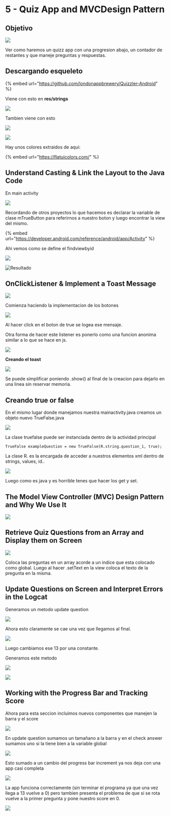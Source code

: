 # 5 - Quiz App and MVCDesign Pattern

## Objetivo

![](../../.gitbook/assets/imagen%20%28798%29.png)

Ver como haremos un quizz app con una progresion abajo, un contador de restantes y que maneje preguntas y respuestas.

## Descargando esqueleto

{% embed url="https://github.com/londonappbrewery/Quizzler-Android" %}

Viene con esto en **res/strings**

![](../../.gitbook/assets/imagen%20%28803%29.png)

Tambien viene con esto

![](../../.gitbook/assets/imagen%20%28785%29.png)

![](../../.gitbook/assets/imagen%20%28804%29.png)

Hay unos colores extraidos de aqui:

{% embed url="https://flatuicolors.com/" %}

## Understand Casting & Link the Layout to the Java Code

En main activity

![](../../.gitbook/assets/imagen%20%28805%29.png)

Recordando de otros proyectos lo que hacemos es declarar la variable de clase mTrueButton para referirnos a nuestro boton y luego encontrar la view del mismo.

{% embed url="https://developer.android.com/reference/android/app/Activity" %}

Ahi vemos como se define el findviewbyid

![](../../.gitbook/assets/imagen%20%28790%29.png)

![Resultado](../../.gitbook/assets/imagen%20%28808%29.png)

## OnClickListener & Implement a Toast Message

![](../../.gitbook/assets/imagen%20%28807%29.png)

Comienza haciendo la implementacion de los botones

![](../../.gitbook/assets/imagen%20%28809%29.png)

Al hacer click en el boton de true se logea ese mensaje.

Otra forma de hacer este listener es ponerlo como una funcion anonima similar a lo que se hace en js.

![](../../.gitbook/assets/imagen%20%28813%29.png)

**Creando el toast**

![](../../.gitbook/assets/imagen%20%28797%29.png)

Se puede simplificar poniendo .show\(\) al final de la creacion para dejarlo en una linea sin reservar memoria.



## Creando true or false

En el mismo lugar donde manejamos nuestra mainactivity.java creamos un objeto nuevo TrueFalse.java

![](../../.gitbook/assets/imagen%20%28787%29.png)

La clase truefalse puede ser instanciada dentro de la actividad principal

```text
TrueFalse exampleQuestion = new TrueFalse(R.string.question_1, true);
```

La clase R. es la encargada de acceder a nuestros elementos xml dentro de strings, values, id..

![](../../.gitbook/assets/imagen%20%28792%29.png)

Luego como es java y es horrible tenes que hacer los get y set.

## The Model View Controller \(MVC\) Design Pattern and Why We Use It

![](../../.gitbook/assets/imagen%20%28802%29.png)

## Retrieve Quiz Questions from an Array and Display them on Screen

![](../../.gitbook/assets/imagen%20%28801%29.png)

Coloca las preguntas en un array acorde a un indice que esta colocado como global. Luego al hacer .setText en la view coloca el texto de la pregunta en la misma. 

## Update Questions on Screen and Interpret Errors in the Logcat

Generamos un metodo update question

![](../../.gitbook/assets/imagen%20%28814%29.png)

Ahora esto claramente se cae una vez que llegamos al final.

![](../../.gitbook/assets/imagen%20%28820%29.png)

Luego cambiamos ese 13 por una constante.

Generamos este metodo

![](../../.gitbook/assets/imagen%20%28818%29.png)

![](../../.gitbook/assets/imagen%20%28821%29.png)

## Working with the Progress Bar and Tracking Score

Ahora para esta seccion incluimos nuevos componentes que manejen la barra y el score

![](../../.gitbook/assets/imagen%20%28815%29.png)

En update question sumamos un tamañano a la barra y en el check answer sumamos uno si la tiene bien a la variable global

![](../../.gitbook/assets/imagen%20%28816%29.png)



Esto sumado a un cambio del progress bar increment ya nos deja con una app casi completa

![](../../.gitbook/assets/imagen%20%28817%29.png)

La app funciona correctamente \(sin terminar el programa ya que una vez llega a 13 vuelve a 0\) pero tambien presenta el problema de que si se rota vuelve a la primer pregunta y pone nuestro score en 0.

![](../../.gitbook/assets/imagen%20%28819%29.png)



